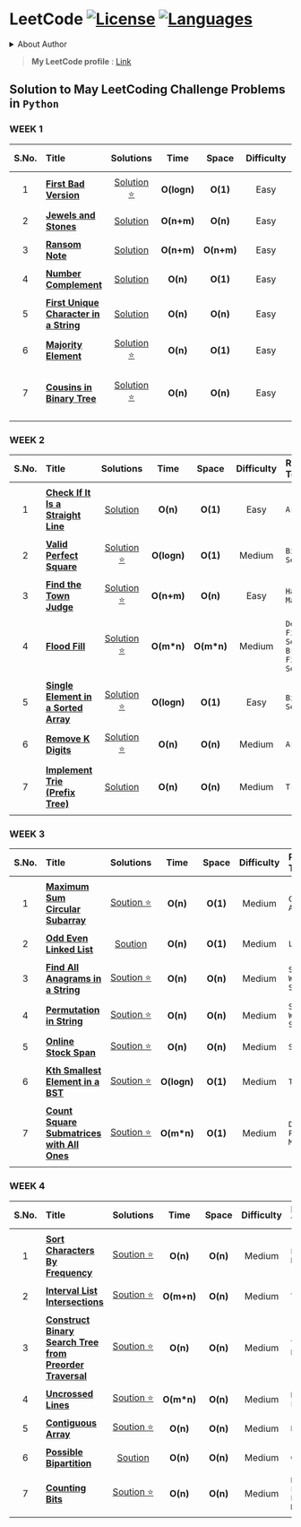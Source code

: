 # LeetCode [![License](https://img.shields.io/badge/License-MIT%20License-blue.svg)](LICENSE)  [![Languages](https://img.shields.io/badge/Languages-Python%20%7C%20MySQL%20%7C%20Bash-orange.svg?style=social&logo=python&logoWidth=20)](README.md)

<details>
<summary>About Author</summary>
  
- [ ] Final Year student pursuing Bachelors
- [ ] Looking for Job Opportunities :office:
- [ ] Can be reached out at :email: : maydev22@gmail.com

</details>

> **My LeetCode profile** : [Link](https://leetcode.com/maydev22/)

## Solution to May LeetCoding Challenge Problems in ```Python```

### WEEK 1

|  S.No. |                          Title                                       | Solutions |  Time | Space | Difficulty | Related Topics | 
| :---:  |                          :---                                        |  :---:   |  :---: | :---: |    :---:   | :--- |
||||||||
| 1 | [**First Bad Version**](https://leetcode.com/explore/challenge/card/may-leetcoding-challenge/534/week-1-may-1st-may-7th/3316/)             | [Solution :star:](https://github.com/may12day/May-LeetCoding-Challenge/tree/master/Week%201%20May%201st%E2%80%93May%207th/1%20First%20Bad%20Version) | **O(logn)** | **O(1)** | Easy | ```Binary Search``` |
||||||||
| 2 | [**Jewels and Stones**](https://leetcode.com/explore/challenge/card/may-leetcoding-challenge/534/week-1-may-1st-may-7th/3317/)             | [Solution](https://github.com/may12day/May-LeetCoding-Challenge/tree/master/Week%201%20May%201st%E2%80%93May%207th/2%20Jewels%20and%20Stones) | **O(n+m)** | **O(n)** | Easy | ```Set, Array``` |
||||||||
| 3 | [**Ransom Note**](https://leetcode.com/explore/challenge/card/may-leetcoding-challenge/534/week-1-may-1st-may-7th/3318/)             | [Solution](https://github.com/may12day/May-LeetCoding-Challenge/tree/master/Week%201%20May%201st%E2%80%93May%207th/3%20Ransom%20Note) | **O(n+m)** | **O(n+m)** | Easy | ```Hash Map``` |
||||||||
| 4 | [**Number Complement**](https://leetcode.com/explore/challenge/card/may-leetcoding-challenge/534/week-1-may-1st-may-7th/3319/)             | [Solution](https://github.com/may12day/May-LeetCoding-Challenge/tree/master/Week%201%20May%201st%E2%80%93May%207th/4%20Number%20Complement) | **O(n)** | **O(1)** | Easy | ```Bit Manipulation``` |
||||||||
| 5 | [**First Unique Character in a String**](https://leetcode.com/explore/challenge/card/may-leetcoding-challenge/534/week-1-may-1st-may-7th/3320/)             | [Solution](https://github.com/may12day/May-LeetCoding-Challenge/tree/master/Week%201%20May%201st%E2%80%93May%207th/5%20First%20Unique%20Character%20in%20a%20String) | **O(n)** | **O(n)** | Easy | ```Dequeue, Hash Map``` |
||||||||
| 6 | [**Majority Element**](https://leetcode.com/explore/challenge/card/may-leetcoding-challenge/534/week-1-may-1st-may-7th/3321/)             | [Solution :star:](https://github.com/may12day/May-LeetCoding-Challenge/tree/master/Week%201%20May%201st%E2%80%93May%207th/6%20Majority%20Element) | **O(n)** | **O(1)** | Easy | ```Array``` |
||||||||
| 7 | [**Cousins in Binary Tree**](https://leetcode.com/explore/challenge/card/may-leetcoding-challenge/534/week-1-may-1st-may-7th/3322/)             | [Solution :star:](https://github.com/may12day/May-LeetCoding-Challenge/tree/master/Week%201%20May%201st%E2%80%93May%207th/7%20Cousins%20in%20Binary%20Tree) | **O(n)** | **O(n)** | Easy | ```Breadth First Search, Depth First Search, Tree``` |
||||||||

### WEEK 2

|  S.No. |                          Title                                       | Solutions |  Time | Space | Difficulty | Related Topics | 
| :---:  |                          :---                                        |  :---:   |  :---: | :---: |    :---:   | :--- |
||||||||
| 1 | [**Check If It Is a Straight Line**](https://leetcode.com/explore/challenge/card/may-leetcoding-challenge/535/week-2-may-8th-may-14th/3323/)             | [Solution ](https://github.com/may12day/May-LeetCoding-Challenge/tree/master/Week%202%20May%208th%E2%80%93May%2014th/1%20Check%20If%20It%20Is%20a%20Straight%20Line) | **O(n)** | **O(1)** | Easy | ```Array``` |
||||||||
| 2 | [**Valid Perfect Square**](https://leetcode.com/explore/challenge/card/may-leetcoding-challenge/535/week-2-may-8th-may-14th/3324/)             | [Solution :star: ](https://github.com/may12day/May-LeetCoding-Challenge/tree/master/Week%202%20May%208th%E2%80%93May%2014th/2%20Valid%20Perfect%20Square) | **O(logn)** | **O(1)** | Medium | ```Binary Search``` |
||||||||
| 3 | [**Find the Town Judge**](https://leetcode.com/explore/challenge/card/may-leetcoding-challenge/535/week-2-may-8th-may-14th/3325/)             | [Solution :star: ](https://github.com/may12day/May-LeetCoding-Challenge/tree/master/Week%202%20May%208th%E2%80%93May%2014th/3%20Find%20the%20Town%20Judge) | **O(n+m)** | **O(n)** | Easy | ```Hash Map``` |
||||||||
| 4 | [**Flood Fill**](https://leetcode.com/explore/challenge/card/may-leetcoding-challenge/535/week-2-may-8th-may-14th/3326/)             | [Solution :star: ](https://github.com/may12day/May-LeetCoding-Challenge/tree/master/Week%202%20May%208th%E2%80%93May%2014th/4%20Flood%20Fill) | **O(m*n)** | **O(m*n)** | Medium | ```Depth First Search, Breadth First Search``` |
||||||||
| 5 | [**Single Element in a Sorted Array**](https://leetcode.com/explore/challenge/card/may-leetcoding-challenge/535/week-2-may-8th-may-14th/3327/)             | [Solution :star: ](https://github.com/may12day/May-LeetCoding-Challenge/tree/master/Week%202%20May%208th%E2%80%93May%2014th/5%20Single%20Element%20in%20a%20Sorted%20Array) | **O(logn)** | **O(1)** | Easy | ```Binary Search``` |
||||||||
| 6 | [**Remove K Digits**](https://leetcode.com/explore/challenge/card/may-leetcoding-challenge/535/week-2-may-8th-may-14th/3328/)             | [Solution :star: ](https://github.com/may12day/May-LeetCoding-Challenge/tree/master/Week%202%20May%208th%E2%80%93May%2014th/6%20Remove%20K%20Digits) | **O(n)** | **O(n)** | Medium | ```Array``` |
||||||||
| 7 | [**Implement Trie (Prefix Tree)**](https://leetcode.com/explore/challenge/card/may-leetcoding-challenge/535/week-2-may-8th-may-14th/3329/)             | [Solution ](https://github.com/may12day/May-LeetCoding-Challenge/tree/master/Week%202%20May%208th%E2%80%93May%2014th/7%20Implement%20Trie%20(Prefix%20Tree)) | **O(n)** | **O(n)** | Medium | ```Trie``` |
||||||||

### WEEK 3

|  S.No. |                          Title                                       | Solutions |  Time | Space | Difficulty | Related Topics | 
| :---:  |                          :---                                        |  :---:   |  :---: | :---: |    :---:   | :--- |
||||||||
| 1 | [**Maximum Sum Circular Subarray**](https://leetcode.com/explore/challenge/card/may-leetcoding-challenge/536/week-2-may-8th-may-14th/3330/)             | [Soution :star: ](https://github.com/may12day/May-LeetCoding-Challenge/tree/master/Week%203%20May%2015th%E2%80%93May%2021st/1%20Maximum%20Sum%20Circular%20Subarray) | **O(n)** | **O(1)** | Medium | ```Circular Array``` |
||||||||
| 2 | [**Odd Even Linked List**](https://leetcode.com/explore/challenge/card/may-leetcoding-challenge/536/week-2-may-8th-may-14th/3331/)             | [Soution ](https://github.com/may12day/May-LeetCoding-Challenge/tree/master/Week%203%20May%2015th%E2%80%93May%2021st/2%20Odd%20Even%20Linked%20List) | **O(n)** | **O(1)** | Medium | ```LinkedList``` |
||||||||
| 3 | [**Find All Anagrams in a String**](https://leetcode.com/explore/challenge/card/may-leetcoding-challenge/536/week-2-may-8th-may-14th/3332/)             | [Soution :star: ](https://github.com/may12day/May-LeetCoding-Challenge/tree/master/Week%203%20May%2015th%E2%80%93May%2021st/3%20Find%20All%20Anagrams%20in%20a%20String) | **O(n)** | **O(n)** | Medium | ```Sliding Window, Strings``` |
||||||||
| 4 | [**Permutation in String**](https://leetcode.com/explore/challenge/card/may-leetcoding-challenge/536/week-2-may-8th-may-14th/3333/)             | [Soution :star: ](https://github.com/may12day/May-LeetCoding-Challenge/tree/master/Week%203%20May%2015th%E2%80%93May%2021st/4%20Permutation%20in%20String) | **O(n)** | **O(n)** | Medium | ```Sliding Window, Strings``` |
||||||||
| 5 | [**Online Stock Span**](https://leetcode.com/explore/challenge/card/may-leetcoding-challenge/536/week-2-may-8th-may-14th/3334/)             | [Soution :star: ](https://github.com/may12day/May-LeetCoding-Challenge/tree/master/Week%203%20May%2015th%E2%80%93May%2021st/5%20Online%20Stock%20Span) | **O(n)** | **O(n)** | Medium | ```Stack``` |
||||||||
| 6 | [**Kth Smallest Element in a BST**](https://leetcode.com/explore/challenge/card/may-leetcoding-challenge/536/week-2-may-8th-may-14th/3335/)             | [Soution :star: ](https://github.com/may12day/May-LeetCoding-Challenge/tree/master/Week%203%20May%2015th%E2%80%93May%2021st/6%20Kth%20Smallest%20Element%20in%20a%20BST) | **O(logn)** | **O(1)** | Medium | ```Tree``` |
||||||||
| 7 | [**Count Square Submatrices with All Ones**](https://leetcode.com/explore/challenge/card/may-leetcoding-challenge/536/week-2-may-8th-may-14th/3336/)             | [Soution :star: ](https://github.com/may12day/May-LeetCoding-Challenge/tree/master/Week%203%20May%2015th%E2%80%93May%2021st/7%20Count%20Square%20Submatrices%20with%20All%20Ones) | **O(m*n)** | **O(1)** | Medium | ```Dynamic Programming, Matrix``` |
||||||||

### WEEK 4

|  S.No. |                          Title                                       | Solutions |  Time | Space | Difficulty | Related Topics | 
| :---:  |                          :---                                        |  :---:   |  :---: | :---: |    :---:   | :--- |
||||||||
| 1 | [**Sort Characters By Frequency**](https://leetcode.com/explore/challenge/card/may-leetcoding-challenge/537/week-4-may-22nd-may-28th/3337/)             | [Soution :star: ](https://github.com/may12day/May-LeetCoding-Challenge/tree/master/Week%204%20May%2022nd%E2%80%93May%2028th/1%20Sort%20Characters%20By%20Frequency) | **O(n)** | **O(n)** | Medium | ```Bucket Sort, Heap, String``` |
||||||||
| 2 | [**Interval List Intersections**](https://leetcode.com/explore/challenge/card/may-leetcoding-challenge/537/week-4-may-22nd-may-28th/3338/)             | [Soution :star: ](https://github.com/may12day/May-LeetCoding-Challenge/tree/master/Week%204%20May%2022nd%E2%80%93May%2028th/2%20Interval%20List%20Intersections) | **O(m+n)** | **O(n)** | Medium | ```Two pointers``` |
||||||||
| 3 | [**Construct Binary Search Tree from Preorder Traversal**](https://leetcode.com/explore/challenge/card/may-leetcoding-challenge/537/week-4-may-22nd-may-28th/3339/)             | [Soution :star: ](https://github.com/may12day/May-LeetCoding-Challenge/tree/master/Week%204%20May%2022nd%E2%80%93May%2028th/3%20Construct%20Binary%20Search%20Tree%20from%20Preorder%20Traversal) | **O(n)** | **O(n)** | Medium | ```Tree, Stack, Recursion``` |
||||||||
| 4 | [**Uncrossed Lines**](https://leetcode.com/explore/challenge/card/may-leetcoding-challenge/537/week-4-may-22nd-may-28th/3340/)             | [Soution :star: ](https://github.com/may12day/May-LeetCoding-Challenge/tree/master/Week%204%20May%2022nd%E2%80%93May%2028th/4%20Uncrossed%20Lines) | **O(m*n)** | **O(n)** | Medium | ```Dynamic Programming``` |
||||||||
| 5 | [**Contiguous Array**](https://leetcode.com/explore/challenge/card/may-leetcoding-challenge/537/week-4-may-22nd-may-28th/3341/)             | [Soution :star: ](https://github.com/may12day/May-LeetCoding-Challenge/tree/master/Week%204%20May%2022nd%E2%80%93May%2028th/5%20Contiguous%20Array) | **O(n)** | **O(n)** | Medium | ```Hash Map``` |
||||||||
| 6 | [**Possible Bipartition**](https://leetcode.com/explore/challenge/card/may-leetcoding-challenge/537/week-4-may-22nd-may-28th/3342/)             | [Soution ](https://github.com/may12day/May-LeetCoding-Challenge/tree/master/Week%204%20May%2022nd%E2%80%93May%2028th/6%20Possible%20Bipartition) | **O(n)** | **O(n)** | Medium | ```Graph``` |
||||||||
| 7 | [**Counting Bits**](https://leetcode.com/explore/challenge/card/may-leetcoding-challenge/537/week-4-may-22nd-may-28th/3343/)             | [Soution :star:](https://github.com/may12day/May-LeetCoding-Challenge/tree/master/Week%204%20May%2022nd%E2%80%93May%2028th/7%20Counting%20Bits) | **O(n)** | **O(n)** | Medium | ```Dynamic Programming, Bit Manipulation``` |
||||||||